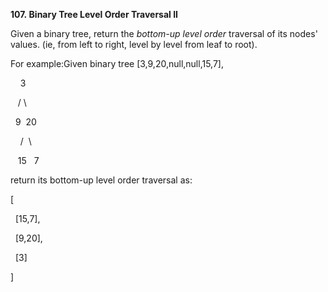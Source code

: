 **107. Binary Tree Level Order Traversal II**

Given a binary tree, return the _bottom-up level order_ traversal of its nodes' values. (ie, from left to right, level by level from leaf to root).

For example:Given binary tree [3,9,20,null,null,15,7],

    3

   / \

  9  20

    /  \

   15   7

return its bottom-up level order traversal as:

[

  [15,7],

  [9,20],

  [3]

]
